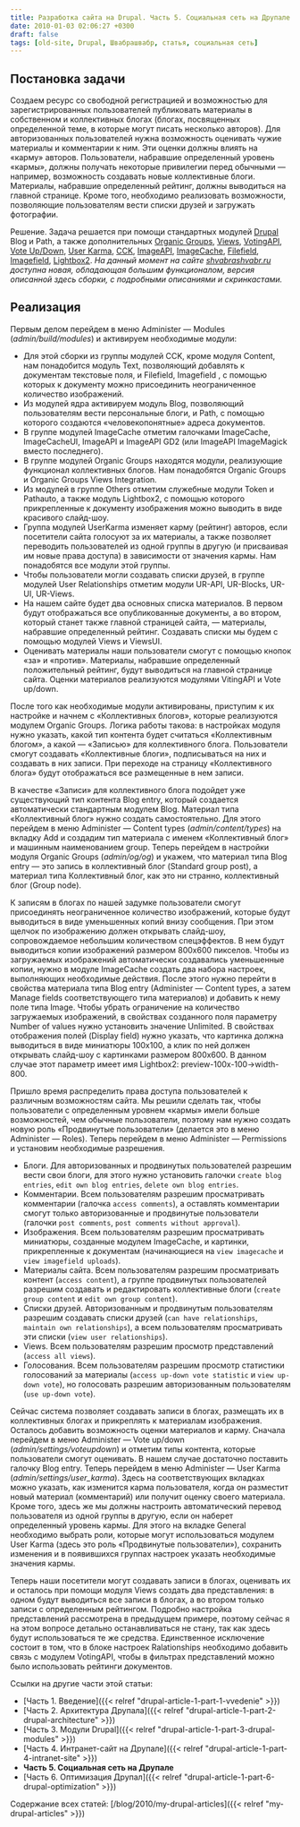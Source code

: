```yaml
---
title: Разработка сайта на Drupal. Часть 5. Социальная сеть на Друпале
date: 2010-01-03 02:06:27 +0300
draft: false
tags: [old-site, Drupal, Швабрашвабр, статья, социальная сеть]
---
```

## Постановка задачи
Создаем ресурс со свободной регистрацией и возможностью для зарегистрированных пользователей публиковать материалы в собственном и коллективных блогах (блогах, посвященных определенной теме, в которые могут писать несколько авторов). Для авторизованных пользователей нужна возможность оценивать чужие материалы и комментарии к ним. Эти оценки должны влиять на «карму» авторов. Пользователи, набравшие определенный уровень «кармы», должны получать некоторые привилегии перед обычными — например, возможность создавать новые коллективные блоги. Материалы, набравшие определенный рейтинг, должны выводиться на главной странице. Кроме того, необходимо реализовать возможности, позволяющие пользователям вести списки друзей и загружать фотографии.

Решение. Задача решается при помощи стандартных модулей [Drupal](http://drupal.org) Blog и Path, а также дополнительных [Organic Groups](http://drupal.org/project/og), [Views](http://drupal.org/project/views), [VotingAPI](http://drupal.org/project/votingapi), [Vote Up/Down](http://drupal.org/project/vote_up_down), [User Karma](http://drupal.org/project/user_karma), [CCK](http://drupal.org/project/cck), [ImageAPI](http://drupal.org/project/imageapi), [ImageCache](http://drupal.org/project/imagecache), [Filefield](http://drupal.org/project/filefield), [Imagefield](http://drupal.org/project/imagefield), [Lightbox2](http://drupal.org/project/lightbox2).
_На данный момент на сайте <a href="http://shvabrashvabr.ru">shvabrashvabr.ru</a> доступна новая, обладающая большим функционалом, версия описанной здесь сборки, с подробными описаниями и скринкастами._

## Реализация
Первым делом перейдем в меню Administer — Modules (_admin/build/modules_) и активируем необходимые модули:


 - Для этой сборки из группы модулей CCK, кроме модуля Content, нам понадобится модуль Text, позволяющий добавлять к документам текстовые поля, и Filefield, Imagefield , с помощью которых к документу можно присоединить неограниченное количество изображений.
 - Из модулей ядра активируем модуль Blog, позволяющий пользователям вести персональные блоги, и Path, с помощью которого создаются «человекопонятные» адреса документов.
 - В группе модулей ImageCache отметим галочками ImageCache, ImageCacheUI, ImageAPI и ImageAPI GD2 (или ImageAPI ImageMagick вместо последнего).
 - В группе модулей Organic Groups находятся модули, реализующие функционал коллективных блогов. Нам понадобятся Organic Groups и Organic Groups Views Integration.
 - Из модулей в группе Others отметим служебные модули Token и Pathauto, а также модуль Lightbox2, с помощью которого прикрепленные к документу изображения можно выводить в виде красивого слайд-шоу.
 - Группа модулей UserKarma изменяет карму (рейтинг) авторов, если посетители сайта голосуют за их материалы, а также позволяет переводить пользователей из одной группы в другую (и присваивая им новые права доступа) в зависимости от значения кармы. Нам понадобятся все модули этой группы.
 - Чтобы пользователи могли создавать списки друзей, в группе модулей User Relationships отметим модули UR-API, UR-Blocks, UR-UI, UR-Views.
 - На нашем сайте будет два основных списка материалов. В первом будут отображаться все опубликованные документы, а во втором, который станет также главной страницей сайта, — материалы, набравшие определенный рейтинг. Создавать списки мы будем с помощью модулей Views и ViewsUI.
 - Оценивать материалы наши пользователи смогут с помощью кнопок «за» и «против». Материалы, набравшие определенный положительный рейтинг, будут выводиться на главной странице сайта. Оценки материалов реализуются модулями VitingAPI и Vote up/down.

После того как необходимые модули активированы, приступим к их настройке и начнем с «Коллективных блогов», которые реализуются модулем Organic Groups. Логика работы такова: в настройках модуля нужно указать, какой тип контента будет считаться «Коллективным блогом», а какой — «Записью» для коллективного блога. Пользователи смогут создавать «Коллективные блоги», подписываться на них и создавать в них записи. При переходе на страницу «Коллективного блога» будут отображаться все размещенные в нем записи.

В качестве «Записи» для коллективного блога подойдет уже существующий тип контента Blog entry, который создается автоматически стандартным модулем Blog. Материал типа «Коллективный блог» нужно создать самостоятельно. Для этого перейдем в меню Administer — Content types (_admin/content/types_) на вкладку Add и создадим тип материала с именем «Коллективный блог» и машинным наименованием group. Теперь перейдем в настройки модуля Organic Groups (_admin/og/og_) и укажем, что материал типа Blog entry — это запись в коллективный блог (Standard group post), а материал типа Коллективный блог, как это ни странно, коллективный блог (Group node).

К записям в блогах по нашей задумке пользователи смогут присоединять неограниченное количество изображений, которые будут выводиться в виде уменьшенных копий внизу сообщения. При этом щелчок по изображению должен открывать слайд-шоу, сопровождаемое небольшим количеством спецэффектов. В нем будут выводиться копии изображений размером 800x600 пикселов. Чтобы из загружаемых изображений автоматически создавались уменьшенные копии, нужно в модуле ImageCache создать два набора настроек, выполняющих необходимые действия. После этого нужно перейти в свойства материала типа Blog entry (Administer — Content types, а затем Manage fields соответствующего типа материалов) и добавить к нему поле типа Image. Чтобы убрать ограничение на количество загружаемых изображений, в свойствах созданного поля параметру Number of values нужно установить значение Unlimited. В свойствах отображения полей (Display field) нужно указать, что картинка должна выводиться в виде миниатюры 100x100, а клик по ней должен открывать слайд-шоу с картинками размером 800x600. В данном случае этот параметр имеет имя Lightbox2: preview-100x-100->width-800.

Пришло время распределить права доступа пользователей к различным возможностям сайта. Мы решили сделать так, чтобы пользователи с определенным уровнем «кармы» имели больше возможностей, чем обычные пользователи, поэтому нам нужно создать новую роль «Продвинутые пользователи» (делается это в меню Administer — Roles). Теперь перейдем в меню Administer — Permissions и установим необходимые разрешения.

 - Блоги. Для авторизованных и продвинутых пользователей разрешим вести свои блоги, для этого нужно установить галочки `create blog entries`, `edit own blog entries`, `delete own blog entries`.
 - Комментарии. Всем пользователям разрешим просматривать комментарии (галочка `access comments`), а оставлять комментарии смогут только авторизованные и продвинутые пользователи (галочки `post comments`, `post comments without approval`).
 - Изображения. Всем пользователям разрешим просматривать миниатюры, созданные модулем ImageCache, и картинки, прикрепленные к документам (начинающиеся на `view imagecache` и `view imagefield uploads`).
 - Материалы сайта. Всем пользователям разрешим просматривать контент (`access content`), а группе продвинутых пользователей разрешим создавать и редактировать коллективные блоги (`create group content` и `edit own group content`).
 - Списки друзей. Авторизованным и продвинутым пользователям разрешим создавать списки друзей (`can have relationships`, `maintain own relationships`), а всем пользователям просматривать эти списки (`view user relationships`).
 - Views. Всем пользователям разрешим просмотр представлений (`access all views`).
 - Голосования. Всем пользователям разрешим просмотр статистики голосований за материалы (`access up-down vote statistic` и `view up-down vote`), но голосовать разрешим авторизованным пользователям (`use up-down vote`).


Сейчас система позволяет создавать записи в блогах, размещать их в коллективных блогах и прикреплять к материалам изображения. Осталось добавить возможность оценки материалов и карму. Сначала перейдем в меню Administer — Vote up/down (_admin/settings/voteupdown_) и отметим типы контента, которые пользователи смогут оценивать. В нашем случае достаточно поставить галочку Blog entry. Теперь перейдем в меню Administer — User Karma (_admin/settings/user_karma_). Здесь на соответствующих вкладках можно указать, как изменится карма пользователя, когда он разместит новый материал (комментарий) или получит оценку своего материала. Кроме того, здесь же мы должны настроить автоматический перевод пользователя из одной группы в другую, если он наберет определенный уровень кармы. Для этого на вкладке General необходимо выбрать роли, которые могут использоваться модулем User Karma (здесь это роль «Продвинутые пользователи»), сохранить изменения и в появившихся группах настроек указать необходимые значения кармы.

Теперь наши посетители могут создавать записи в блогах, оценивать их и осталось при помощи модуля Views создать два представления: в одном будут выводиться все записи в блогах, а во втором только записи с определенным рейтингом. Подробно настройка представлений рассмотрена в предыдущем примере, поэтому сейчас я на этом вопросе детально останавливаться не стану, так как здесь будут использоваться те же средства. Единственное исключение состоит в том, что в блоке настроек Ralationships необходимо добавить связь с модулем VotingAPI, чтобы в фильтрах представлений можно было использовать рейтинги документов.

Ссылки на другие части этой статьи:

- [Часть 1. Введение]({{< relref "drupal-article-1-part-1-vvedenie" >}})
- [Часть 2. Архитектура Друпала]({{< relref "drupal-article-1-part-2-drupal-architecture" >}})
- [Часть 3. Модули Drupal]({{< relref "drupal-article-1-part-3-drupal-modules" >}})
- [Часть 4. Интранет-сайт на Друпале]({{< relref "drupal-article-1-part-4-intranet-site" >}})
- **Часть 5. Социальная сеть на Друпале**
- [Часть 6. Оптимизация Друпал]({{< relref "drupal-article-1-part-6-drupal-optimization" >}})

Содержание всех статей: [/blog/2010/my-drupal-articles]({{< relref "my-drupal-articles" >}})